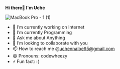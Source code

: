 <strong>Hi there👋 I'm Uche</strong>

![MacBook Pro - 1 (1)](https://user-images.githubusercontent.com/71810923/140911925-59abdac9-92ee-4d29-97db-8bb26897985e.png)


- 🔭 I’m currently working on Internet
- 🌱 I’m currently Programming 
- 💬 Ask me about Anything
- 👯 I’m looking to collaborate with you
- 📫 How to reach me @uchennaibe95@gmail.com
- 😄 Pronouns: codewheezy
- ⚡ Fun fact: :(

<!---
uchennaibe/uchennaibe is a ✨ special ✨ repository because its `README.md` (this file) appears on your GitHub profile.
You can click the Preview link to take a look at your changes.
--->
